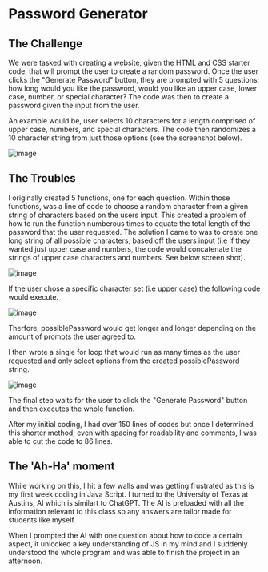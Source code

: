 # Password Generator

## The Challenge
We were tasked with creating a website, given the HTML and CSS starter code, that will prompt the user to create a random password. Once the user clicks the "Generate Password" button, they are prompted with 5 questions; how long would you like the password, would you like an upper case, lower case, number, or special character? The code was then to create a password given the input from the user. 

An example would be, user selects 10 characters for a length comprised of upper case, numbers, and special characters. The code then randomizes a 10 character string from just those options (see the screenshot below).

![image](https://github.com/anplace/Password-Generator/assets/144726483/b398acd0-7541-4c26-873a-c5962a21605b)

## The Troubles
I originally created 5 functions, one for each question. Within those functions, was a line of code to choose a random character from a given string of characters based on the users input. This created a problem of how to run the function numberous times to equate the total length of the password that the user requested. The solution I came to was to create one long string of all possible characters, based off the users input (i.e if they wanted just upper case and numbers, the code would concatenate the strings of upper case characters and numbers. See below screen shot).

![image](https://github.com/anplace/Password-Generator/assets/144726483/94f2e20a-5b9c-4a61-9319-4d89356c1b57)

If the user chose a specific character set (i.e upper case) the following code would execute.

![image](https://github.com/anplace/Password-Generator/assets/144726483/bbd970c4-ad81-4491-afcc-8736dde01e32)

Therfore, possiblePassword would get longer and longer depending on the amount of prompts the user agreed to.

I then wrote a single for loop that would run as many times as the user requested and only select options from the created possiblePassword string. 

![image](https://github.com/anplace/Password-Generator/assets/144726483/6b3d898e-670d-4394-a5a7-a08dbf469f29)

The final step waits for the user to click the "Generate Password" button and then executes the whole function.

After my initial coding, I had over 150 lines of codes but once I determined this shorter method, even with spacing for readability and comments, I was able to cut the code to 86 lines.

## The 'Ah-Ha' moment

While working on this, I hit a few walls and was getting frustrated as this is my first week coding in Java Script. I turned to the University of Texas at Austins, AI which is similart to ChatGPT. The AI is preloaded with all the information relevant to this class so any answers are tailor made for students like myself.

When I prompted the AI with one question about how to code a certain aspect, it unlocked a key understanding of JS in my mind and I suddenly understood the whole program and was able to finish the project in an afternoon.
